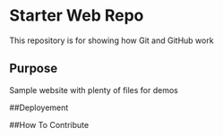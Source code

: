 # Starter Web Repo

This repository is for showing how Git and GitHub work

## Purpose

Sample website with plenty of files for demos

##Deployement

##How To Contribute